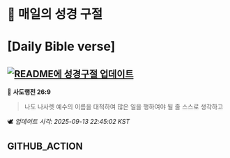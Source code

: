 # 🙏 매일의 성경 구절
# [Daily Bible verse]
## [![README에 성경구절 업데이트](https://github.com/DONGSUKA/first_test/actions/workflows/update-readme-bible.yml/badge.svg)](https://github.com/DONGSUKA/first_test/actions/workflows/update-readme-bible.yml)
<!-- START_BIBLE_VERSE -->
📖 **사도행전 26:9**
> 나도 나사렛 예수의 이름을 대적하여 많은 일을 행하여야 될 줄 스스로 생각하고

🕊️ _업데이트 시각: 2025-09-13 22:45:02 KST_
  <!-- END_BIBLE_VERSE -->
## GITHUB_ACTION
